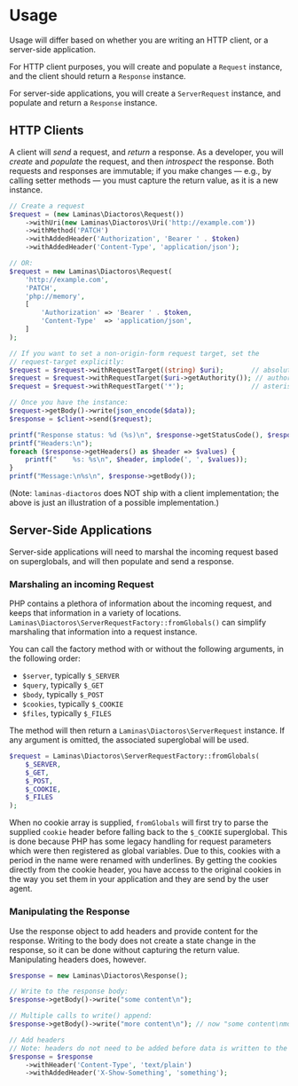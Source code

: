 # Usage

Usage will differ based on whether you are writing an HTTP client, or a server-side application.

For HTTP client purposes, you will create and populate a `Request` instance, and the client should
return a `Response` instance.

For server-side applications, you will create a `ServerRequest` instance, and populate and return a
`Response` instance.

## HTTP Clients

A client will _send_ a request, and _return_ a response. As a developer, you will _create_ and
_populate_ the request, and then _introspect_ the response.  Both requests and responses are
immutable; if you make changes &mdash; e.g., by calling setter methods &mdash; you must capture the return
value, as it is a new instance.

```php
// Create a request
$request = (new Laminas\Diactoros\Request())
    ->withUri(new Laminas\Diactoros\Uri('http://example.com'))
    ->withMethod('PATCH')
    ->withAddedHeader('Authorization', 'Bearer ' . $token)
    ->withAddedHeader('Content-Type', 'application/json');

// OR:
$request = new Laminas\Diactoros\Request(
    'http://example.com',
    'PATCH',
    'php://memory',
    [
        'Authorization' => 'Bearer ' . $token,
        'Content-Type'  => 'application/json',
    ]
);

// If you want to set a non-origin-form request target, set the
// request-target explicitly:
$request = $request->withRequestTarget((string) $uri);       // absolute-form
$request = $request->withRequestTarget($uri->getAuthority()); // authority-form
$request = $request->withRequestTarget('*');                 // asterisk-form

// Once you have the instance:
$request->getBody()->write(json_encode($data));
$response = $client->send($request);

printf("Response status: %d (%s)\n", $response->getStatusCode(), $response->getReasonPhrase());
printf("Headers:\n");
foreach ($response->getHeaders() as $header => $values) {
    printf("    %s: %s\n", $header, implode(', ', $values));
}
printf("Message:\n%s\n", $response->getBody());
```

(Note: `laminas-diactoros` does NOT ship with a client implementation; the above is just an
illustration of a possible implementation.)

## Server-Side Applications

Server-side applications will need to marshal the incoming request based on superglobals, and will
then populate and send a response.

### Marshaling an incoming Request

PHP contains a plethora of information about the incoming request, and keeps that information in a
variety of locations. `Laminas\Diactoros\ServerRequestFactory::fromGlobals()` can simplify marshaling
that information into a request instance.

You can call the factory method with or without the following arguments, in the following order:

- `$server`, typically `$_SERVER`
- `$query`, typically `$_GET`
- `$body`, typically `$_POST`
- `$cookies`, typically `$_COOKIE`
- `$files`, typically `$_FILES`

The method will then return a `Laminas\Diactoros\ServerRequest` instance. If any argument is omitted,
the associated superglobal will be used.

```php
$request = Laminas\Diactoros\ServerRequestFactory::fromGlobals(
    $_SERVER,
    $_GET,
    $_POST,
    $_COOKIE,
    $_FILES
);
```

When no cookie array is supplied, `fromGlobals` will first try to parse the supplied `cookie` header
before falling back to the `$_COOKIE` superglobal. This is done because PHP has some legacy handling
for request parameters which were then registered as global variables. Due to this, cookies with a period
in the name were renamed with underlines. By getting the cookies directly from the cookie header, you have
access to the original cookies in the way you set them in your application and they are send by the user
agent.

### Manipulating the Response

Use the response object to add headers and provide content for the response.  Writing to the body
does not create a state change in the response, so it can be done without capturing the return
value. Manipulating headers does, however.

```php
$response = new Laminas\Diactoros\Response();

// Write to the response body:
$response->getBody()->write("some content\n");

// Multiple calls to write() append:
$response->getBody()->write("more content\n"); // now "some content\nmore content\n"

// Add headers
// Note: headers do not need to be added before data is written to the body!
$response = $response
    ->withHeader('Content-Type', 'text/plain')
    ->withAddedHeader('X-Show-Something', 'something');
```
